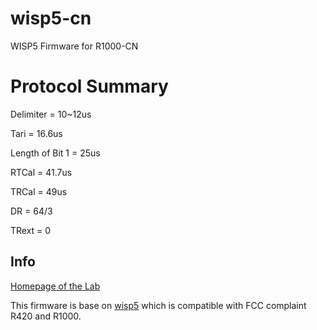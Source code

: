 # wisp5-cn
WISP5 Firmware for R1000-CN


# Protocol Summary

Delimiter = 10~12us

Tari = 16.6us

Length of Bit 1 = 25us

RTCal = 41.7us

TRCal = 49us

DR = 64/3

TRext = 0

## Info

[Homepage of the Lab](http://www.sensornet.cn/)

This firmware is base on [wisp5](https://github.com/wisp/wisp5) which is compatible with FCC complaint R420 and R1000.
